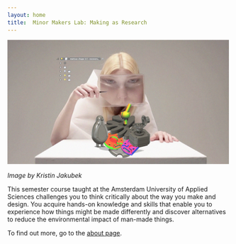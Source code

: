 ```yaml
---
layout: home
title:  Minor Makers Lab: Making as Research
---
```


<img src= "./assets/critialmaking3dweek_pixelated.jpg" alt="visual" width="500"/>

*Image by Kristin Jakubek*

This semester course taught at the Amsterdam University of Applied Sciences challenges you to think critically about the way you make and design. You acquire hands-on knowledge and skills that enable you to experience how things might be made differently and discover alternatives to reduce the environmental impact of man-made things. 

To find out more, go to the [about page](./about.md).